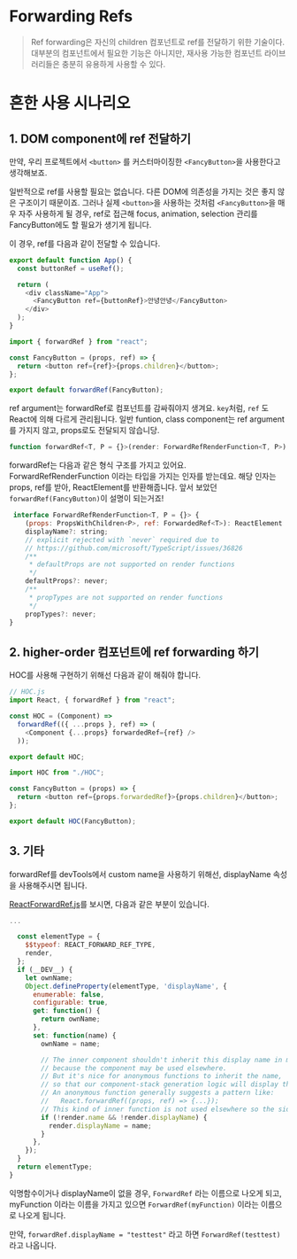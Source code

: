 # Forwarding Refs

> Ref forwarding은 자신의 children 컴포넌트로 ref를 전달하기 위한 기술이다. 대부분의 컴포넌트에서 필요한 기능은 아니지만, 재사용 가능한 컴포넌트 라이브러리들은 충분히 유용하게 사용할 수 있다.

# 흔한 사용 시나리오

## 1. DOM component에 ref 전달하기

만약, 우리 프로젝트에서 `<button>` 를 커스터마이징한 `<FancyButton>`을 사용한다고 생각해보죠.

일반적으로 ref를 사용할 필요는 없습니다. 다른 DOM에 의존성을 가지는 것은 좋지 않은 구조이기 때문이죠. 그러나 실제 `<button>`을 사용하는 것처럼 `<FancyButton>`을 매우 자주 사용하게 될 경우, ref로 접근해 focus, animation, selection 관리를 FancyButton에도 할 필요가 생기게 됩니다.

이 경우, ref를 다음과 같이 전달할 수 있습니다.

```js
export default function App() {
  const buttonRef = useRef();

  return (
    <div className="App">
      <FancyButton ref={buttonRef}>안녕안녕</FancyButton>
    </div>
  );
}

```

```js
import { forwardRef } from "react";

const FancyButton = (props, ref) => {
  return <button ref={ref}>{props.children}</button>;
};

export default forwardRef(FancyButton);
```

ref argument는 forwardRef로 컴포넌트를 감싸줘야지 생겨요. `key`처럼, `ref` 도 React에 의해 다르게 관리됩니다. 일반 funtion, class component는 ref argument를 가지지 않고, props로도 전달되지 않습니당.

```js
function forwardRef<T, P = {}>(render: ForwardRefRenderFunction<T, P>): ForwardRefExoticComponent<PropsWithoutRef<P> & RefAttributes<T>>;
```

forwardRef는 다음과 같은 형식 구조를 가지고 있어요. ForwardRefRenderFunction 이라는 타입을 가지는 인자를 받는데요. 해당 인자는 props, ref를 받아, ReactElement를 반환해줍니다. 앞서 보았던 `forwardRef(FancyButton)`이 설명이 되는거죠!

```js
 interface ForwardRefRenderFunction<T, P = {}> {
    (props: PropsWithChildren<P>, ref: ForwardedRef<T>): ReactElement | null;
    displayName?: string;
    // explicit rejected with `never` required due to
    // https://github.com/microsoft/TypeScript/issues/36826
    /**
     * defaultProps are not supported on render functions
     */
    defaultProps?: never;
    /**
     * propTypes are not supported on render functions
     */
    propTypes?: never;
}

```


## 2. higher-order 컴포넌트에 ref forwarding 하기 

HOC를 사용해 구현하기 위해선 다음과 같이 해줘야 합니다.

```js
// HOC.js
import React, { forwardRef } from "react";

const HOC = (Component) =>
  forwardRef(({ ...props }, ref) => (
    <Component {...props} forwardedRef={ref} />
  ));

export default HOC;

```
```js
import HOC from "./HOC";

const FancyButton = (props) => {
  return <button ref={props.forwardedRef}>{props.children}</button>;
};

export default HOC(FancyButton);

```

## 3. 기타

forwardRef를 devTools에서 custom name을 사용하기 위해선, displayName 속성을 사용해주시면 됩니다.

[ReactForwardRef.js](https://github.com/facebook/react/blob/main/packages/react/src/ReactForwardRef.js)를 보시면, 다음과 같은 부분이 있습니다.

```js
...

  const elementType = {
    $$typeof: REACT_FORWARD_REF_TYPE,
    render,
  };
  if (__DEV__) {
    let ownName;
    Object.defineProperty(elementType, 'displayName', {
      enumerable: false,
      configurable: true,
      get: function() {
        return ownName;
      },
      set: function(name) {
        ownName = name;

        // The inner component shouldn't inherit this display name in most cases,
        // because the component may be used elsewhere.
        // But it's nice for anonymous functions to inherit the name,
        // so that our component-stack generation logic will display their frames.
        // An anonymous function generally suggests a pattern like:
        //   React.forwardRef((props, ref) => {...});
        // This kind of inner function is not used elsewhere so the side effect is okay.
        if (!render.name && !render.displayName) {
          render.displayName = name;
        }
      },
    });
  }
  return elementType;
}
```

익명함수이거나 displayName이 없을 경우, `ForwardRef` 라는 이름으로 나오게 되고, myFunction 이라는 이름을 가지고 있으면 `ForwardRef(myFunction)` 이라는 이름으로 나오게 됩니다.

만약, `forwardRef.displayName = "testtest"` 라고 하면 `ForwardRef(testtest)` 라고 나옵니다.

